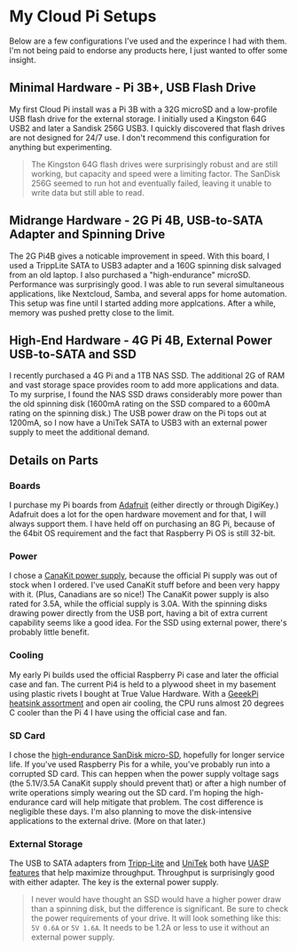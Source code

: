 # My Cloud Pi Setups
Below are a few configurations I've used and the experince I had with them. I'm not being paid to endorse any products here, I just wanted to offer some insight.

## Minimal Hardware - Pi 3B+, USB Flash Drive
My first Cloud Pi install was a Pi 3B with a 32G microSD and a low-profile USB flash drive for the external storage. I initially used a Kingston 64G USB2 and later a Sandisk 256G USB3. I quickly discovered that flash drives are not designed for 24/7 use. I don't recommend this configuration for anything but experimenting.

>The Kingston 64G flash drives were surprisingly robust and are still working, but capacity and speed were a limiting factor. The SanDisk 256G seemed to run hot and eventually failed, leaving it unable to write data but still able to read.

## Midrange Hardware - 2G Pi 4B, USB-to-SATA Adapter and Spinning Drive
The 2G Pi4B gives a noticable improvement in speed. With this board, I used a TrippLite SATA to USB3 adapter and a 160G spinning disk salvaged from an old laptop. I also purchased a "high-endurance" microSD. Performance was surprisingly good. I was able to run several simultaneous applications, like Nextcloud, Samba, and several apps for home automation. This setup was fine until I started adding more applcations. After a while, memory was pushed pretty close to the limit.

## High-End Hardware - 4G Pi 4B, External Power USB-to-SATA and SSD
I recently purchased a 4G Pi and a 1TB NAS SSD. The additional 2G of RAM and vast storage space provides room to add more applications and data. To my surprise, I found the NAS SSD draws considerably more power than the old spinning disk (1600mA rating on the SSD compared to a 600mA rating on the spinning disk.) The USB power draw on the Pi tops out at 1200mA, so I now have a UniTek SATA to USB3 with an external power supply to meet the additional demand.  

## Details on Parts

### Boards
I purchase my Pi boards from [Adafruit](https://www.adafruit.com/) (either directly or through DigiKey.) Adafruit does a lot for the open hardware movement and for that, I will always support them. I have held off on purchasing an 8G Pi, because of the 64bit OS requirement and the fact that Raspberry Pi OS is still 32-bit.

### Power
I chose a [CanaKit power supply](https://www.canakit.com/raspberry-pi-4-power-supply.html), because the official Pi supply was out of stock when I ordered. I've used CanaKit stuff before and been very happy with it. (Plus, Canadians are so nice!) The CanaKit power supply is also rated for 3.5A, while the official supply is 3.0A. With the spinning disks drawing power directly from the USB port, having a bit of extra current capability seems like a good idea. For the SSD using external power, there's probably little benefit.

### Cooling
My early Pi builds used the official Raspberry Pi case and later the official case and fan. The current Pi4 is held to a plywood sheet in my basement using plastic rivets I bought at True Value Hardware. With a [GeeekPi heatsink assortment](https://www.amazon.com/gp/product/B07VPP642H/) and open air cooling, the CPU runs almost 20 degrees C cooler than the Pi 4 I have using the official case and fan.

### SD Card
I chose the [high-endurance SanDisk micro-SD](https://www.westerndigital.com/products/memory-cards/sandisk-high-endurance-uhs-i-microsd), hopefully for longer service life. If you've used Raspberry Pis for a while, you've probably run into a corrupted SD card. This can heppen when the power supply voltage sags (the 5.1V/3.5A CanaKit supply should prevent that) or after a high number of write operations simply wearing out the SD card. I'm hoping the high-endurance card will help mitigate that problem. The cost difference is negligible these days. I'm also planning to move the disk-intensive applications to the external drive. (More on that later.)

### External Storage
The USB to SATA adapters from [Tripp-Lite](https://www.tripplite.com/USB-3-0-SuperSpeed-SATA-III-Adapter-Cable-UASP-2-5in-3-5in-SATA-White~U33806NSATAW) and [UniTek](https://www.unitek-products.com/products/usb-3-0-sata-adapter-to-2-5-3-5-inch) both have [UASP features](https://en.wikipedia.org/wiki/USB_Attached_SCSI) that help maximize throughput. Throughput is surprisingly good with either adapter. The key is the external power supply.

>I never would have thought an SSD would have a higher power draw than a spinning disk, but the difference is significant. Be sure to check the power requirements of your drive. It will look something like this: `5V 0.6A` or `5V 1.6A`. It needs to be 1.2A or less to use it without an external power supply.
